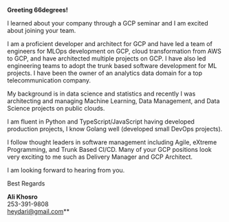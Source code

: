 **Greeting 66degrees!**

I learned about your company through a GCP seminar and I am excited about joining your team.

I am a proficient developer and architect for GCP and have led a team of engineers for MLOps development on GCP, cloud transformation from AWS to GCP, and have architected multiple projects on GCP. I have also led engineering teams to adopt the trunk based software development for ML projects. I have been the owner of an analytics data domain for a top telecommunication company.

My background is in data science and statistics and recently I was architecting and managing Machine Learning, Data Management, and Data Science projects on public clouds.

I am fluent in Python and TypeScript/JavaScript having developed production projects, I know Golang well (developed small DevOps projects).

I follow thought leaders in software management including Agile, eXtreme Programming, and Trunk Based CI/CD.
Many of your GCP positions look very exciting to me such as Delivery Manager and GCP Architect.

I am looking forward to hearing from you.

Best Regards

**Ali Khosro**  
253-391-9808  
heydari@gmail.com**
